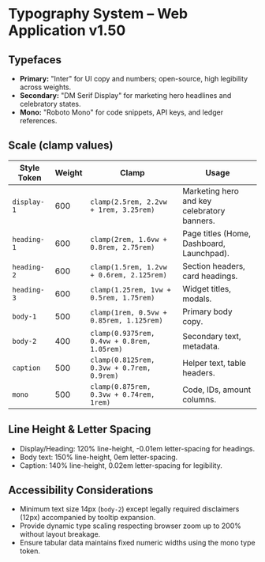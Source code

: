 # Typography System – Web Application v1.50

## Typefaces
- **Primary:** "Inter" for UI copy and numbers; open-source, high legibility across weights.
- **Secondary:** "DM Serif Display" for marketing hero headlines and celebratory states.
- **Mono:** "Roboto Mono" for code snippets, API keys, and ledger references.

## Scale (clamp values)
| Style Token | Weight | Clamp | Usage |
| --- | --- | --- | --- |
| `display-1` | 600 | `clamp(2.5rem, 2.2vw + 1rem, 3.25rem)` | Marketing hero and key celebratory banners. |
| `heading-1` | 600 | `clamp(2rem, 1.6vw + 0.8rem, 2.75rem)` | Page titles (Home, Dashboard, Launchpad). |
| `heading-2` | 600 | `clamp(1.5rem, 1.2vw + 0.6rem, 2.125rem)` | Section headers, card headings. |
| `heading-3` | 600 | `clamp(1.25rem, 1vw + 0.5rem, 1.75rem)` | Widget titles, modals. |
| `body-1` | 500 | `clamp(1rem, 0.5vw + 0.85rem, 1.125rem)` | Primary body copy. |
| `body-2` | 400 | `clamp(0.9375rem, 0.4vw + 0.8rem, 1.05rem)` | Secondary text, metadata. |
| `caption` | 500 | `clamp(0.8125rem, 0.3vw + 0.7rem, 0.9rem)` | Helper text, table headers. |
| `mono` | 500 | `clamp(0.875rem, 0.3vw + 0.74rem, 1rem)` | Code, IDs, amount columns. |

## Line Height & Letter Spacing
- Display/Heading: 120% line-height, -0.01em letter-spacing for headings.
- Body text: 150% line-height, 0em letter-spacing.
- Caption: 140% line-height, 0.02em letter-spacing for legibility.

## Accessibility Considerations
- Minimum text size 14px (`body-2`) except legally required disclaimers (12px) accompanied by tooltip expansion.
- Provide dynamic type scaling respecting browser zoom up to 200% without layout breakage.
- Ensure tabular data maintains fixed numeric widths using the mono type token.
